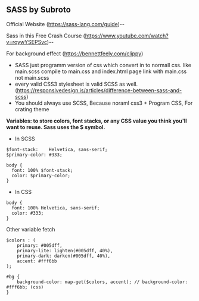 ## SASS by Subroto
Official Website (https://sass-lang.com/guide)--

Sass in this Free Crash Course (https://www.youtube.com/watch?v=roywYSEPSvc)--

For background effect (https://bennettfeely.com/clippy)
- SASS just programm version of css which convert in to normall css. like main.scss compile to main.css and index.html page link with main.css not main.scss
- every valid CSS3 stylesheet is valid SCSS as well. (https://responsivedesign.is/articles/difference-between-sass-and-scss)
- You should always use SCSS, Because noraml css3 + Program CSS, For crating theme

**Variables: to store colors, font stacks, or any CSS value you think you'll want to reuse. Sass uses the $ symbol.**

- In SCSS
```
$font-stack:    Helvetica, sans-serif;
$primary-color: #333;

body {
  font: 100% $font-stack;
  color: $primary-color;
}
```
- In CSS
```
body {
  font: 100% Helvetica, sans-serif;
  color: #333;
}
```
Other variable fetch
```
$colors : (
    primary: #005dff,
    primary-lite: lighten(#005dff, 40%),
    primary-dark: darken(#005dff, 40%),
    accent: #fff6bb
);

#bg {
    background-color: map-get($colors, accent); // background-color: #fff6bb; (css)
}
```
